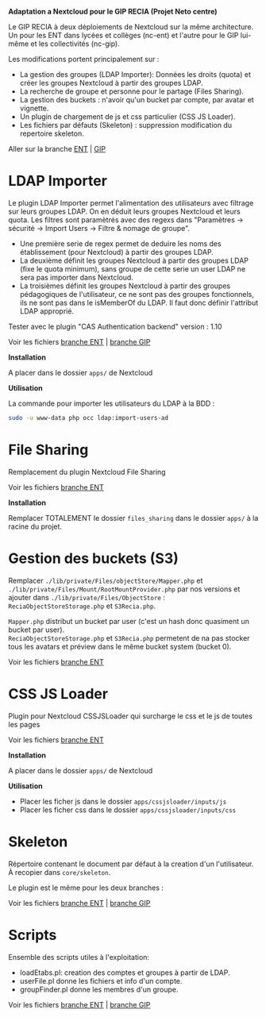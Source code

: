 **Adaptation a Nextcloud pour le GIP RECIA (Projet Neto centre)**

Le GIP RECIA à deux déploiements de Nextcloud sur la même architecture. Un pour les ENT dans lycées et collèges (nc-ent) et l'autre pour le GIP lui-même et les collectivités (nc-gip).

Les modifications portent principalement sur :

- La gestion des groupes (LDAP Importer): Données les droits (quota) et créer les groupes Nextcloud à partir des groupes LDAP.
- La recherche de groupe et personne pour le partage (Files Sharing).
- La gestion des buckets : n'avoir qu'un bucket par compte, par avatar et vignette.
- Un plugin de chargement de js et css particulier (CSS JS Loader).
- Les fichiers par défauts (Skeleton) : suppression modification du repertoire skeleton.

Aller sur la branche [ENT](https://github.com/GIP-RECIA/nextcloud-plugins/tree/master-ent) | [GIP](https://github.com/GIP-RECIA/nextcloud-plugins/tree/master-gip)

# LDAP Importer

Le plugin LDAP Importer permet l'alimentation des utilisateurs avec filtrage sur leurs groupes LDAP. On en déduit leurs groupes Nextcloud et leurs quota. Les filtres sont paramètrés avec des regexs dans "Paramètres -> sécurité -> Import Users -> Filtre & nomage de groupe".

- Une première serie de regex permet de deduire les noms des établissement (pour Nextcloud) à partir des groupes LDAP.
- La deuxième définit les groupes Nextcloud à partir des groupes LDAP (fixe le quota minimum), sans groupe de cette serie un user LDAP ne sera pas importer dans Nextcloud.
- La troisièmes définit les groupes Nextcloud à partir des groupes pédagogiques de l'utilisateur, ce ne sont pas des groupes fonctionnels, ils  ne sont pas dans le isMemberOf du LDAP. Il faut donc définir l'attribut LDAP approprié.  

Tester avec le plugin "CAS Authentication backend" version : 1.10

Voir les fichiers [branche ENT](https://github.com/GIP-RECIA/nextcloud-plugins/tree/master-ent/ldapimporter) | [branche GIP](https://github.com/GIP-RECIA/nextcloud-plugins/tree/master-gip/ldapimporter)

**Installation**

A placer dans le dossier `apps/` de Nextcloud

**Utilisation**

La commande pour importer les utilisateurs du LDAP à la BDD :

```sh
sudo -u www-data php occ ldap:import-users-ad
```

# File Sharing

Remplacement du plugin Nextcloud File Sharing

Voir les fichiers [branche ENT](https://github.com/GIP-RECIA/nextcloud-plugins/tree/master-ent/files_sharing)

**Installation**

Remplacer TOTALEMENT le dossier `files_sharing` dans le dossier `apps/` à la racine du projet.

# Gestion des buckets (S3)

Remplacer `./lib/private/Files/objectStore/Mapper.php` et `./lib/private/Files/Mount/RootMountProvider.php` par nos versions
et ajouter dans `./lib/private/Files/ObjectStore` : `ReciaObjectStoreStorage.php` et `S3Recia.php`.

`Mapper.php` distribut un bucket par user (c'est un hash donc quasiment un bucket par user).\
`ReciaObjectStoreStorage.php` et `S3Recia.php` permetent de na pas stocker tous les avatars et préview dans le même bucket system (bucket 0).

Voir les fichiers [branche ENT](https://github.com/GIP-RECIA/nextcloud-plugins/tree/master-ent/lib)

# CSS JS Loader

Plugin pour Nextcloud CSSJSLoader qui surcharge le css et le js de toutes les pages

Voir les fichiers [branche ENT](https://github.com/GIP-RECIA/nextcloud-plugins/tree/master-ent/cssjsloader)

**Installation**

A placer dans le dossier `apps/` de Nextcloud

**Utilisation**

- Placer les ficher js dans le dossier `apps/cssjsloader/inputs/js`
- Placer les ficher css dans le dossier `apps/cssjsloader/inputs/css`

# Skeleton

Répertoire contenant le document par défaut à la creation d'un l'utilisateur.\
À recopier dans `core/skeleton`.

Le plugin est le même pour les deux branches :

Voir les fichiers [branche ENT](https://github.com/GIP-RECIA/nextcloud-plugins/tree/master-ent/skeleton) | [branche GIP](https://github.com/GIP-RECIA/nextcloud-plugins/tree/master-gip/skeleton)

# Scripts

Ensemble des scripts utiles à l'exploitation:

- loadEtabs.pl: creation des comptes et groupes à partir de LDAP.
- userFile.pl donne les fichiers et info d'un compte.
- groupFinder.pl donne les membres d'un groupe.

Voir les fichiers [branche ENT](https://github.com/GIP-RECIA/nextcloud-plugins/tree/master-ent/scripts) | [branche GIP](https://github.com/GIP-RECIA/nextcloud-plugins/tree/master-gip/scripts)
